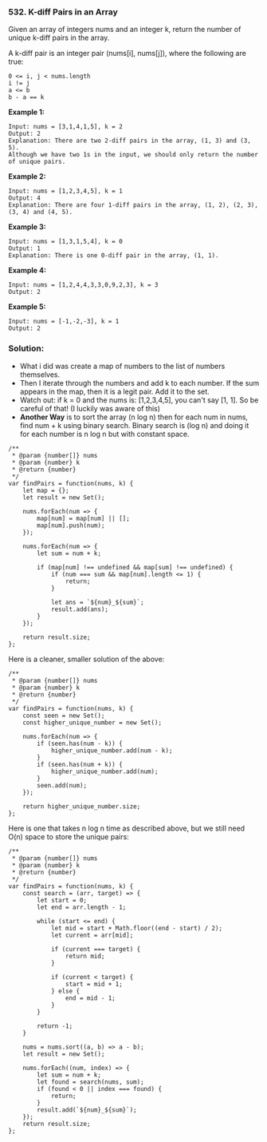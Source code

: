 ### 532. K-diff Pairs in an Array

Given an array of integers nums and an integer k, return the number of unique k-diff pairs in the array.

A k-diff pair is an integer pair (nums[i], nums[j]), where the following are true:
```
0 <= i, j < nums.length
i != j
a <= b
b - a == k
```
**Example 1:**
```
Input: nums = [3,1,4,1,5], k = 2
Output: 2
Explanation: There are two 2-diff pairs in the array, (1, 3) and (3, 5).
Although we have two 1s in the input, we should only return the number of unique pairs.
```

**Example 2:**
```
Input: nums = [1,2,3,4,5], k = 1
Output: 4
Explanation: There are four 1-diff pairs in the array, (1, 2), (2, 3), (3, 4) and (4, 5).
```

**Example 3:**
```
Input: nums = [1,3,1,5,4], k = 0
Output: 1
Explanation: There is one 0-diff pair in the array, (1, 1).
```

**Example 4:**
```
Input: nums = [1,2,4,4,3,3,0,9,2,3], k = 3
Output: 2
```

**Example 5:**
```
Input: nums = [-1,-2,-3], k = 1
Output: 2
```

### Solution:
- What i did was create a map of numbers to the list of numbers themselves.
- Then I iterate through the numbers and add k to each number. If the sum appears in the map, then it is a legit pair. Add it to the set.
- Watch out: if k = 0 and the nums is: [1,2,3,4,5], you can't say [1, 1]. So be careful of that! (I luckily was aware of this)
- **Another Way** is to sort the array (n log n) then for each num in nums, find num + k using binary search. Binary search is (log n) and doing it for each number is n log n
but with constant space.

```
/**
 * @param {number[]} nums
 * @param {number} k
 * @return {number}
 */
var findPairs = function(nums, k) {
    let map = {};
    let result = new Set();
    
    nums.forEach(num => {
        map[num] = map[num] || [];
        map[num].push(num);
    });
    
    nums.forEach(num => {
        let sum = num + k;
        
        if (map[num] !== undefined && map[sum] !== undefined) {
            if (num === sum && map[num].length <= 1) {
                return;
            }
            
            let ans = `${num}_${sum}`;
            result.add(ans);
        }
    });
    
    return result.size;
};
```

Here is a cleaner, smaller solution of the above:
```
/**
 * @param {number[]} nums
 * @param {number} k
 * @return {number}
 */
var findPairs = function(nums, k) {
    const seen = new Set();
    const higher_unique_number = new Set();
    
    nums.forEach(num => {
        if (seen.has(num - k)) {
            higher_unique_number.add(num - k);
        }
        if (seen.has(num + k)) {
            higher_unique_number.add(num);
        }
        seen.add(num);
    });
    
    return higher_unique_number.size;
};
```

Here is one that takes n log n time as described above, but we still need O(n) space to store the unique pairs:
```
/**
 * @param {number[]} nums
 * @param {number} k
 * @return {number}
 */
var findPairs = function(nums, k) {
    const search = (arr, target) => {
        let start = 0;
        let end = arr.length - 1;
        
        while (start <= end) {
            let mid = start + Math.floor((end - start) / 2);
            let current = arr[mid];
            
            if (current === target) {
                return mid;
            }
            
            if (current < target) {
                start = mid + 1;
            } else {
                end = mid - 1;
            }
        }
        
        return -1;
    }
    
    nums = nums.sort((a, b) => a - b);
    let result = new Set();
    
    nums.forEach((num, index) => {
        let sum = num + k;
        let found = search(nums, sum);
        if (found < 0 || index === found) {
            return;
        }
        result.add(`${num}_${sum}`);
    });
    return result.size;
};
```

